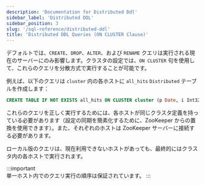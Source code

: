 ```yaml
---
description: 'Documentation for Distributed Ddl'
sidebar_label: 'Distributed DDL'
sidebar_position: 3
slug: '/sql-reference/distributed-ddl'
title: 'Distributed DDL Queries (ON CLUSTER Clause)'
---
```




デフォルトでは、`CREATE`、`DROP`、`ALTER`、および `RENAME` クエリは実行される現在のサーバーにのみ影響します。クラスタの設定では、`ON CLUSTER` 句を使用して、これらのクエリを分散方式で実行することが可能です。

例えば、以下のクエリは `cluster` 内の各ホストに `all_hits` `Distributed` テーブルを作成します：

```sql
CREATE TABLE IF NOT EXISTS all_hits ON CLUSTER cluster (p Date, i Int32) ENGINE = Distributed(cluster, default, hits)
```

これらのクエリを正しく実行するためには、各ホストが同じクラスタ定義を持っている必要があります（設定の同期を簡素化するために、ZooKeeper からの置換を使用できます）。また、それぞれのホストは ZooKeeper サーバーに接続する必要があります。

ローカル版のクエリは、現在利用できないホストがあっても、最終的にはクラスタ内の各ホストで実行されます。

:::important    
単一ホスト内でのクエリ実行の順序は保証されています。
:::
